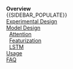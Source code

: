 **Overview**  
{{SIDEBAR_POPULATE}}  
[Experimental Design](Experimental-Design)  
[Model Design](Model-Design)  
&nbsp;&nbsp;[Attention](Attention)  
&nbsp;&nbsp;[Featurization](Featurization)  
&nbsp;&nbsp;[LSTM](LSTM)  
[Usage](Usage)  
[FAQ](FAQ)  